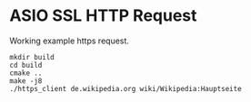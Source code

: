 # ASIO SSL HTTP Request
Working example https request.
```
mkdir build
cd build
cmake ..
make -j8
./https_client de.wikipedia.org wiki/Wikipedia:Hauptseite
```
